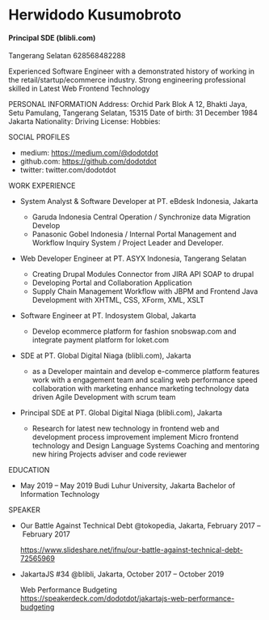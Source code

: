 # Herwidodo Kusumobroto
#### Principal SDE (blibli.com)

Tangerang Selatan
628568482288

Experienced Software Engineer with a demonstrated history of working in the retail/startup/ecommerce industry. Strong engineering professional skilled in Latest Web Frontend Technology

PERSONAL INFORMATION
  Address: Orchid Park Blok A 12, Bhakti Jaya, Setu Pamulang, Tangerang Selatan, 15315
  Date of birth: 31 December 1984 Jakarta
  Nationality: 
  Driving License: 
  Hobbies: 

SOCIAL PROFILES
  * medium: https://medium.com/@dodotdot
  * github.com: https://github.com/dodotdot
  * twitter: twitter.com/dodotdot

WORK EXPERIENCE
  * System Analyst & Software Developer at PT. eBdesk Indonesia, Jakarta
    - Garuda Indonesia Central Operation / Synchronize data Migration Develop
    - Panasonic Gobel Indonesia / Internal Portal Management and Workflow Inquiry System / Project Leader and Developer.

  * Web Developer Engineer at PT. ASYX Indonesia, Tangerang Selatan
    - Creating Drupal Modules Connector from JIRA API SOAP to drupal 
    - Developing Portal and Collaboration Application
    - Supply Chain Management Workflow with JBPM and Frontend Java Development with XHTML, CSS, XForm, XML, XSLT

  * Software Engineer at PT. Indosystem Global, Jakarta
    - Develop ecommerce platform for fashion snobswap.com and integrate payment platform for loket.com

  * SDE at PT. Global Digital Niaga (blibli.com), Jakarta
    - as a Developer maintain and develop e-commerce platform features
    work with a engagement team and scaling web performance speed
    collaboration with marketing enhance marketing technology data driven
    Agile Development with scrum team


  * Principal SDE at PT. Global Digital Niaga (blibli.com), Jakarta
    - Research for latest new technology in frontend web and development process improvement
    implement Micro frontend technology and Design Language Systems
    Coaching and mentoring new hiring
    Projects adviser and code reviewer


EDUCATION
  * May 2019 – May 2019
    Budi Luhur University, Jakarta Bachelor of Information Technology

SPEAKER
  * Our Battle Against Technical Debt @tokopedia, Jakarta, February 2017 – February 2017

    https://www.slideshare.net/ifnu/our-battle-against-technical-debt-72565969
  * JakartaJS #34 @blibli, Jakarta, October 2017 – October 2019

    Web Performance Budgeting
https://speakerdeck.com/dodotdot/jakartajs-web-performance-budgeting
